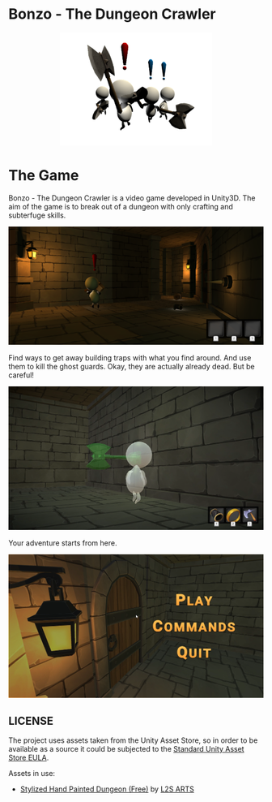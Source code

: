 # Bonzo - The Dungeon Crawler 

<p align="center">
  <img src="enemies.png" width="300" alt="Enemies">
</p>

# The Game

Bonzo - The Dungeon Crawler is a video game developed in Unity3D. The aim of the game is to break out of a dungeon with only crafting and subterfuge skills.

<p align="center">
  <img src="p3.png" alt="Enemies">
</p>

Find ways to get away building traps with what you find around. And use them to kill the ghost guards. Okay, they are actually already dead. But be careful!

<p align="center">
  <img src="p2.png" alt="Enemies">
</p>

Your adventure starts from here.

<p align="center">
  <img src="p1.png" alt="Enemies">
</p>

## LICENSE

The project uses assets taken from the Unity Asset Store, so in order to be available as a source it could be subjected to the [Standard Unity Asset Store EULA](https://unity.com/legal/as-terms).

Assets in use:
- [Stylized Hand Painted Dungeon (Free)](https://assetstore.unity.com/packages/3d/environments/stylized-hand-painted-dungeon-free-173934) by [L2S ARTS](https://assetstore.unity.com/publishers/46638)
